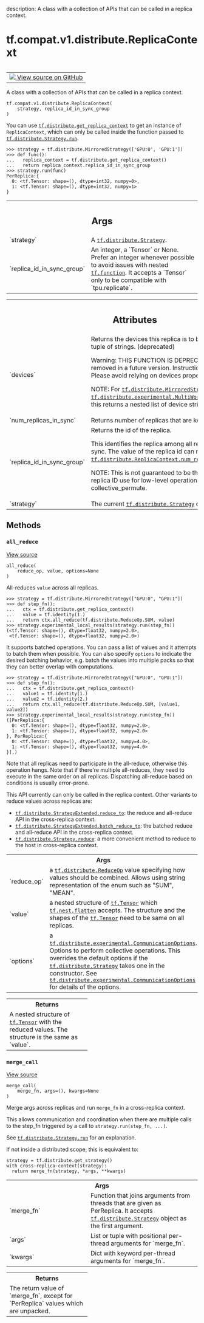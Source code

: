 description: A class with a collection of APIs that can be called in a replica context.

<div itemscope itemtype="http://developers.google.com/ReferenceObject">
<meta itemprop="name" content="tf.compat.v1.distribute.ReplicaContext" />
<meta itemprop="path" content="Stable" />
<meta itemprop="property" content="__init__"/>
<meta itemprop="property" content="all_reduce"/>
<meta itemprop="property" content="merge_call"/>
</div>

# tf.compat.v1.distribute.ReplicaContext

<!-- Insert buttons and diff -->

<table class="tfo-notebook-buttons tfo-api nocontent" align="left">
<td>
  <a target="_blank" href="https://github.com/tensorflow/tensorflow/blob/r2.4/tensorflow/python/distribute/distribute_lib.py#L3272-L3273">
    <img src="https://www.tensorflow.org/images/GitHub-Mark-32px.png" />
    View source on GitHub
  </a>
</td>
</table>



A class with a collection of APIs that can be called in a replica context.

<pre class="devsite-click-to-copy prettyprint lang-py tfo-signature-link">
<code>tf.compat.v1.distribute.ReplicaContext(
    strategy, replica_id_in_sync_group
)
</code></pre>



<!-- Placeholder for "Used in" -->

You can use <a href="../../../../tf/distribute/get_replica_context.md"><code>tf.distribute.get_replica_context</code></a> to get an instance of
`ReplicaContext`, which can only be called inside the function passed to
<a href="../../../../tf/distribute/Strategy.md#run"><code>tf.distribute.Strategy.run</code></a>.

```
>>> strategy = tf.distribute.MirroredStrategy(['GPU:0', 'GPU:1'])
>>> def func():
...   replica_context = tf.distribute.get_replica_context()
...   return replica_context.replica_id_in_sync_group
>>> strategy.run(func)
PerReplica:{
  0: <tf.Tensor: shape=(), dtype=int32, numpy=0>,
  1: <tf.Tensor: shape=(), dtype=int32, numpy=1>
}
```

<!-- Tabular view -->
 <table class="responsive fixed orange">
<colgroup><col width="214px"><col></colgroup>
<tr><th colspan="2"><h2 class="add-link">Args</h2></th></tr>

<tr>
<td>
`strategy`
</td>
<td>
A <a href="../../../../tf/distribute/Strategy.md"><code>tf.distribute.Strategy</code></a>.
</td>
</tr><tr>
<td>
`replica_id_in_sync_group`
</td>
<td>
An integer, a `Tensor` or None. Prefer an
integer whenever possible to avoid issues with nested <a href="../../../../tf/function.md"><code>tf.function</code></a>. It
accepts a `Tensor` only to be compatible with `tpu.replicate`.
</td>
</tr>
</table>





<!-- Tabular view -->
 <table class="responsive fixed orange">
<colgroup><col width="214px"><col></colgroup>
<tr><th colspan="2"><h2 class="add-link">Attributes</h2></th></tr>

<tr>
<td>
`devices`
</td>
<td>
Returns the devices this replica is to be executed on, as a tuple of strings. (deprecated)

Warning: THIS FUNCTION IS DEPRECATED. It will be removed in a future version.
Instructions for updating:
Please avoid relying on devices property.

NOTE: For <a href="../../../../tf/distribute/MirroredStrategy.md"><code>tf.distribute.MirroredStrategy</code></a> and
<a href="../../../../tf/distribute/experimental/MultiWorkerMirroredStrategy.md"><code>tf.distribute.experimental.MultiWorkerMirroredStrategy</code></a>, this returns a
nested
list of device strings, e.g, [["GPU:0"]].
</td>
</tr><tr>
<td>
`num_replicas_in_sync`
</td>
<td>
Returns number of replicas that are kept in sync.
</td>
</tr><tr>
<td>
`replica_id_in_sync_group`
</td>
<td>
Returns the id of the replica.

This identifies the replica among all replicas that are kept in sync. The
value of the replica id can range from 0 to
<a href="../../../../tf/distribute/ReplicaContext.md#num_replicas_in_sync"><code>tf.distribute.ReplicaContext.num_replicas_in_sync</code></a> - 1.

NOTE: This is not guaranteed to be the same ID as the XLA replica ID use
for low-level operations such as collective_permute.
</td>
</tr><tr>
<td>
`strategy`
</td>
<td>
The current <a href="../../../../tf/distribute/Strategy.md"><code>tf.distribute.Strategy</code></a> object.
</td>
</tr>
</table>



## Methods

<h3 id="all_reduce"><code>all_reduce</code></h3>

<a target="_blank" href="https://github.com/tensorflow/tensorflow/blob/r2.4/tensorflow/python/distribute/distribute_lib.py#L3009-L3094">View source</a>

<pre class="devsite-click-to-copy prettyprint lang-py tfo-signature-link">
<code>all_reduce(
    reduce_op, value, options=None
)
</code></pre>

All-reduces `value` across all replicas.

```
>>> strategy = tf.distribute.MirroredStrategy(["GPU:0", "GPU:1"])
>>> def step_fn():
...   ctx = tf.distribute.get_replica_context()
...   value = tf.identity(1.)
...   return ctx.all_reduce(tf.distribute.ReduceOp.SUM, value)
>>> strategy.experimental_local_results(strategy.run(step_fn))
(<tf.Tensor: shape=(), dtype=float32, numpy=2.0>,
 <tf.Tensor: shape=(), dtype=float32, numpy=2.0>)
```

It supports batched operations. You can pass a list of values and it
attempts to batch them when possible. You can also specify `options`
to indicate the desired batching behavior, e.g. batch the values into
multiple packs so that they can better overlap with computations.

```
>>> strategy = tf.distribute.MirroredStrategy(["GPU:0", "GPU:1"])
>>> def step_fn():
...   ctx = tf.distribute.get_replica_context()
...   value1 = tf.identity(1.)
...   value2 = tf.identity(2.)
...   return ctx.all_reduce(tf.distribute.ReduceOp.SUM, [value1, value2])
>>> strategy.experimental_local_results(strategy.run(step_fn))
([PerReplica:{
  0: <tf.Tensor: shape=(), dtype=float32, numpy=2.0>,
  1: <tf.Tensor: shape=(), dtype=float32, numpy=2.0>
}, PerReplica:{
  0: <tf.Tensor: shape=(), dtype=float32, numpy=4.0>,
  1: <tf.Tensor: shape=(), dtype=float32, numpy=4.0>
}],)
```

Note that all replicas need to participate in the all-reduce, otherwise this
operation hangs. Note that if there're multiple all-reduces, they need to
execute in the same order on all replicas. Dispatching all-reduce based on
conditions is usually error-prone.

This API currently can only be called in the replica context. Other
variants to reduce values across replicas are:
* <a href="../../../../tf/distribute/StrategyExtended.md#reduce_to"><code>tf.distribute.StrategyExtended.reduce_to</code></a>: the reduce and all-reduce API
  in the cross-replica context.
* <a href="../../../../tf/distribute/StrategyExtended.md#batch_reduce_to"><code>tf.distribute.StrategyExtended.batch_reduce_to</code></a>: the batched reduce and
  all-reduce API in the cross-replica context.
* <a href="../../../../tf/distribute/Strategy.md#reduce"><code>tf.distribute.Strategy.reduce</code></a>: a more convenient method to reduce
  to the host in cross-replica context.

<!-- Tabular view -->
 <table class="responsive fixed orange">
<colgroup><col width="214px"><col></colgroup>
<tr><th colspan="2">Args</th></tr>

<tr>
<td>
`reduce_op`
</td>
<td>
a <a href="../../../../tf/distribute/ReduceOp.md"><code>tf.distribute.ReduceOp</code></a> value specifying how values should
be combined. Allows using string representation of the enum such as
"SUM", "MEAN".
</td>
</tr><tr>
<td>
`value`
</td>
<td>
a nested structure of <a href="../../../../tf/Tensor.md"><code>tf.Tensor</code></a> which <a href="../../../../tf/nest/flatten.md"><code>tf.nest.flatten</code></a> accepts.
The structure and the shapes of the <a href="../../../../tf/Tensor.md"><code>tf.Tensor</code></a> need to be same on all
replicas.
</td>
</tr><tr>
<td>
`options`
</td>
<td>
a <a href="../../../../tf/distribute/experimental/CommunicationOptions.md"><code>tf.distribute.experimental.CommunicationOptions</code></a>. Options to
perform collective operations. This overrides the default options if the
<a href="../../../../tf/distribute/Strategy.md"><code>tf.distribute.Strategy</code></a> takes one in the constructor. See
<a href="../../../../tf/distribute/experimental/CommunicationOptions.md"><code>tf.distribute.experimental.CommunicationOptions</code></a> for details of the
options.
</td>
</tr>
</table>



<!-- Tabular view -->
 <table class="responsive fixed orange">
<colgroup><col width="214px"><col></colgroup>
<tr><th colspan="2">Returns</th></tr>
<tr class="alt">
<td colspan="2">
A nested structure of <a href="../../../../tf/Tensor.md"><code>tf.Tensor</code></a> with the reduced values. The structure
is the same as `value`.
</td>
</tr>

</table>



<h3 id="merge_call"><code>merge_call</code></h3>

<a target="_blank" href="https://github.com/tensorflow/tensorflow/blob/r2.4/tensorflow/python/distribute/distribute_lib.py#L2908-L2941">View source</a>

<pre class="devsite-click-to-copy prettyprint lang-py tfo-signature-link">
<code>merge_call(
    merge_fn, args=(), kwargs=None
)
</code></pre>

Merge args across replicas and run `merge_fn` in a cross-replica context.

This allows communication and coordination when there are multiple calls
to the step_fn triggered by a call to `strategy.run(step_fn, ...)`.

See <a href="../../../../tf/distribute/Strategy.md#run"><code>tf.distribute.Strategy.run</code></a> for an explanation.

If not inside a distributed scope, this is equivalent to:

```
strategy = tf.distribute.get_strategy()
with cross-replica-context(strategy):
  return merge_fn(strategy, *args, **kwargs)
```

<!-- Tabular view -->
 <table class="responsive fixed orange">
<colgroup><col width="214px"><col></colgroup>
<tr><th colspan="2">Args</th></tr>

<tr>
<td>
`merge_fn`
</td>
<td>
Function that joins arguments from threads that are given as
PerReplica. It accepts <a href="../../../../tf/distribute/Strategy.md"><code>tf.distribute.Strategy</code></a> object as
the first argument.
</td>
</tr><tr>
<td>
`args`
</td>
<td>
List or tuple with positional per-thread arguments for `merge_fn`.
</td>
</tr><tr>
<td>
`kwargs`
</td>
<td>
Dict with keyword per-thread arguments for `merge_fn`.
</td>
</tr>
</table>



<!-- Tabular view -->
 <table class="responsive fixed orange">
<colgroup><col width="214px"><col></colgroup>
<tr><th colspan="2">Returns</th></tr>
<tr class="alt">
<td colspan="2">
The return value of `merge_fn`, except for `PerReplica` values which are
unpacked.
</td>
</tr>

</table>





